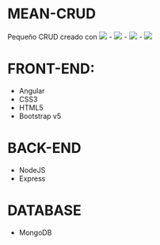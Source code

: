 # MEAN-CRUD

Pequeño CRUD creado con <img src="https://img.shields.io/badge/-Angular-black?style=plastic&logo=angular" /> - <img src="https://img.shields.io/badge/-Express-black?style=plastic&logo=express" /> - <img src="https://img.shields.io/badge/-MongoDB-black?style=plastic&logo=mongodb" /> - <img src="https://img.shields.io/badge/-Node-black?style=plastic&logo=node" />

# FRONT-END:

<ul>
  <li>Angular</li>
  <li>CSS3</li>
  <li>HTML5</li>
  <li>Bootstrap v5</li>
</ul>

# BACK-END

<ul>
  <li>NodeJS</li>
  <li>Express</li>
</ul>

# DATABASE

<ul>
  <li>MongoDB</li>
</ul>
 
